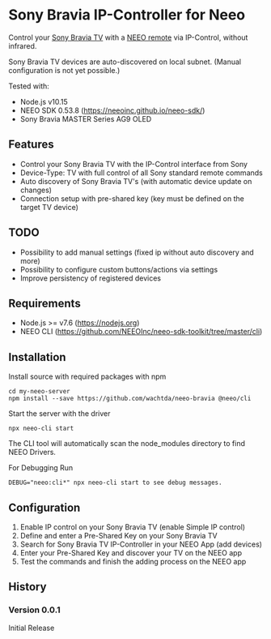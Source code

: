 # Sony Bravia IP-Controller for Neeo
Control your [Sony Bravia TV](https://pro-bravia.sony.net/develop/integrate/ip-control/index.html) with a [NEEO remote](https://neeo.com) via IP-Control, without infrared.

Sony Bravia TV devices are auto-discovered on local subnet.
(Manual configuration is not yet possible.)

Tested with:
 - Node.js v10.15
 - NEEO SDK 0.53.8 (https://neeoinc.github.io/neeo-sdk/)
 - Sony Bravia MASTER Series AG9 OLED

## Features
 - Control your Sony Bravia TV with the IP-Control interface from Sony
 - Device-Type: TV with full control of all Sony standard remote commands
 - Auto discovery of Sony Bravia TV's (with automatic device update on changes)
 - Connection setup with pre-shared key (key must be defined on the target TV device)

## TODO
 - Possibility to add manual settings (fixed ip without auto discovery and more)
 - Possibility to configure custom buttons/actions via settings
 - Improve persistency of registered devices

## Requirements
 - Node.js >= v7.6 (https://nodejs.org)
 - NEEO CLI (https://github.com/NEEOInc/neeo-sdk-toolkit/tree/master/cli)

## Installation
Install source with required packages with npm
```
cd my-neeo-server
npm install --save https://github.com/wachtda/neeo-bravia @neeo/cli
```

Start the server with the driver
```
npx neeo-cli start
```
The CLI tool will automatically scan the node_modules directory to find NEEO Drivers.

For Debugging Run
```
DEBUG="neeo:cli*" npx neeo-cli start to see debug messages.
```

## Configuration

1. Enable IP control on your Sony Bravia TV (enable Simple IP control)
2. Define and enter a  Pre-Shared Key on your Sony Bravia TV
3. Search for Sony Bravia TV IP-Controller in your NEEO App (add devices)
4. Enter your Pre-Shared Key and discover your TV on the NEEO app
5. Test the commands and finish the adding process on the NEEO app

## History

### Version 0.0.1

Initial Release